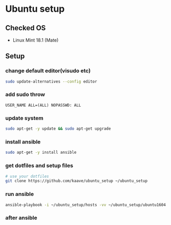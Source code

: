 # Ubuntu setup

## Checked OS

- Linux Mint 18.1 (Mate)

## Setup

### change default editor(visudo etc)

```bash
sudo update-alternatives --config editor
```

### add sudo throw

```text
USER_NAME ALL=(ALL) NOPASSWD: ALL
```

### update system

```bash
sudo apt-get -y update && sudo apt-get upgrade
```

### install ansible

```bash
sudo apt-get -y install ansible
```

### get dotfiles and setup files

```bash
# use your dotfiles
git clone https://github.com/kaave/ubuntu_setup ~/ubuntu_setup
```

### run ansible

```bash
ansible-playbook -i ~/ubuntu_setup/hosts -vv ~/ubuntu_setup/ubuntu1604.yml
```

### after ansible

